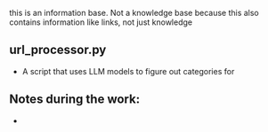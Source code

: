 this is an information base. Not a knowledge base because this also contains information like links, not just knowledge


## url_processor.py
- A script that uses LLM models to figure out categories for

## Notes during the work:

-
